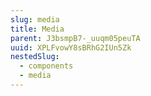 ```yaml
---
slug: media
title: Media
parent: J3bsmpB7-_uuqm05peuTA
uuid: XPLFvowY8sBRhG2IUn5Zk
nestedSlug:
  - components
  - media
---
```

